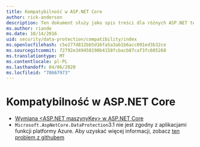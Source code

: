 ```yaml
---
title: Kompatybilność w ASP.NET Core
author: rick-anderson
description: Ten dokument służy jako spis treści dla różnych ASP.NET tematów zgodności ochrony danych Core.
ms.author: riande
ms.date: 10/14/2016
uid: security/data-protection/compatibility/index
ms.openlocfilehash: c5e277d812bb5d16fa5a3ab1b6acc091ed3b32ce
ms.sourcegitcommit: 72792e349458190b4158fcbacb87caf3fc605268
ms.translationtype: MT
ms.contentlocale: pl-PL
ms.lasthandoff: 04/06/2020
ms.locfileid: "78667973"
---
```

# <a name="compatibility-in-aspnet-core"></a>Kompatybilność w ASP.NET Core

* [Wymiana \<ASP.NET maszynyKey> w ASP.NET Core](xref:security/data-protection/compatibility/replacing-machinekey)
* `Microsoft.AspNetCore.DataProtection`3.1 nie jest zgodny z aplikacjami funkcji platformy Azure. Aby uzyskać więcej informacji, zobacz [ten problem z githubem](https://github.com/Azure/azure-functions-host/issues/5447)
